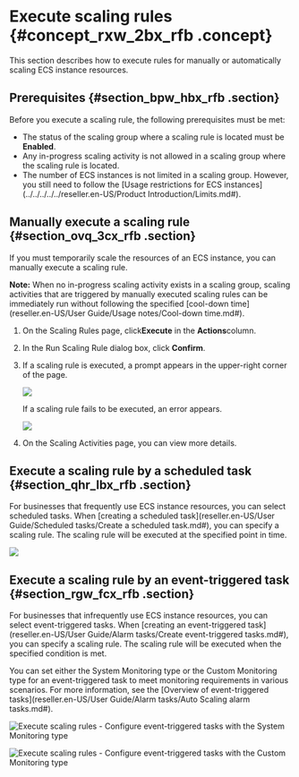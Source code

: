 # Execute scaling rules {#concept_rxw_2bx_rfb .concept}

This section describes how to execute rules for manually or automatically scaling ECS instance resources.

## Prerequisites {#section_bpw_hbx_rfb .section}

Before you execute a scaling rule, the following prerequisites must be met:

-   The status of the scaling group where a scaling rule is located must be **Enabled**.
-   Any in-progress scaling activity is not allowed in a scaling group where the scaling rule is located.
-   The number of ECS instances is not limited in a scaling group. However, you still need to follow the [Usage restrictions for ECS instances](../../../../../reseller.en-US/Product Introduction/Limits.md#).

## Manually execute a scaling rule {#section_ovq_3cx_rfb .section}

If you must temporarily scale the resources of an ECS instance, you can manually execute a scaling rule.

**Note:** When no in-progress scaling activity exists in a scaling group, scaling activities that are triggered by manually executed scaling rules can be immediately run without following the specified [cool-down time](reseller.en-US/User Guide/Usage notes/Cool-down time.md#).

1.  On the Scaling Rules page, click**Execute** in the **Actions**column.
2.  In the Run Scaling Rule dialog box, click **Confirm**.
3.  If a scaling rule is executed, a prompt appears in the upper-right corner of the page.

    ![](images/21704_en-US.png)

    If a scaling rule fails to be executed, an error appears.

    ![](images/21705_en-US.png)

4.  On the Scaling Activities page, you can view more details.

## Execute a scaling rule by a scheduled task {#section_qhr_lbx_rfb .section}

For businesses that frequently use ECS instance resources, you can select scheduled tasks. When [creating a scheduled task](reseller.en-US/User Guide/Scheduled tasks/Create a scheduled task.md#), you can specify a scaling rule. The scaling rule will be executed at the specified point in time.

![](images/21700_en-US.png)

## Execute a scaling rule by an event-triggered task {#section_rgw_fcx_rfb .section}

For businesses that infrequently use ECS instance resources, you can select event-triggered tasks. When [creating an event-triggered task](reseller.en-US/User Guide/Alarm tasks/Create event-triggered tasks.md#), you can specify a scaling rule. The scaling rule will be executed when the specified condition is met.

You can set either the System Monitoring type or the Custom Monitoring type for an event-triggered task to meet monitoring requirements in various scenarios. For more information, see the [Overview of event-triggered tasks](reseller.en-US/User Guide/Alarm tasks/Auto Scaling alarm tasks.md#).

![Execute scaling rules -  Configure event-triggered tasks with the System Monitoring type](images/21701_en-US.png)

![Execute scaling rules -  Configure event-triggered tasks with the Custom Monitoring type](images/21702_en-US.png)

